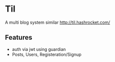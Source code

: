 # Til

A multi blog system similar http://til.hashrocket.com/

## Features
  * auth via jwt using guardian
  * Posts, Users, Registeration/Signup 

